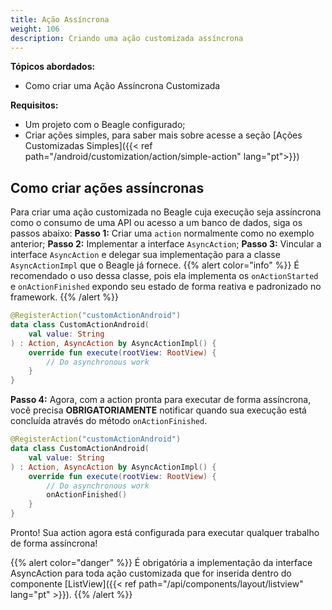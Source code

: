 ```yaml
---
title: Ação Assíncrona
weight: 106
description: Criando uma ação customizada assíncrona
---
```


**Tópicos abordados:**
 - Como criar uma Ação Assíncrona Customizada

**Requisitos:**
 - Um projeto com o Beagle configurado;
 - Criar ações simples, para saber mais sobre acesse a seção [Ações Customizadas Simples]({{< ref path="/android/customization/action/simple-action" lang="pt">}})

 ## Como criar ações assíncronas

Para criar uma ação customizada no Beagle cuja execução seja assíncrona como o consumo de uma API ou acesso a um banco de dados, siga os passos abaixo:
**Passo 1:** Criar uma `action` normalmente como no exemplo anterior;
**Passo 2:**  Implementar a interface `AsyncAction`;
**Passo 3:** Vincular a interface `AsyncAction` e delegar sua implementação para a classe `AsyncActionImpl` que o Beagle já fornece.
{{% alert color="info" %}}
É recomendado o uso dessa classe, pois ela implementa os `onActionStarted` e `onActionFinished` expondo seu estado de forma reativa e padronizado no framework.
{{% /alert %}}

```kotlin
@RegisterAction("customActionAndroid")
data class CustomActionAndroid(
    val value: String
) : Action, AsyncAction by AsyncActionImpl() {
    override fun execute(rootView: RootView) {
        // Do asynchronous work
    }
}
```

**Passo 4:** Agora, com a action pronta para executar de forma assíncrona, você precisa **OBRIGATORIAMENTE** notificar quando sua execução está concluída através do método `onActionFinished`.

```kotlin
@RegisterAction("customActionAndroid")
data class CustomActionAndroid(
    val value: String
) : Action, AsyncAction by AsyncActionImpl() {
    override fun execute(rootView: RootView) {
        // Do asynchronous work
        onActionFinished()
    }
}
```

Pronto! Sua action agora está configurada para executar qualquer trabalho de forma assíncrona!

{{% alert color="danger" %}}
É obrigatória a implementação da interface AsyncAction para toda ação customizada que for inserida dentro do componente [ListView]({{< ref path="/api/components/layout/listview" lang="pt" >}}).
{{% /alert %}}
